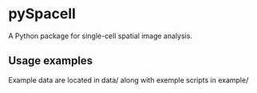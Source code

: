 # pySpacell
A Python package for single-cell spatial image analysis.


## Usage examples
Example data are located in data/ along with exemple scripts in example/
